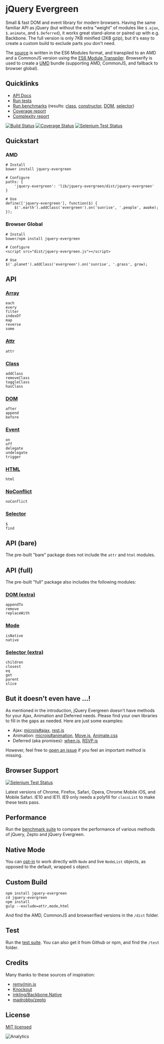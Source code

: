 # jQuery Evergreen

Small & fast DOM and event library for modern browsers.
Having the same familiar API as jQuery (but without the extra "weight" of modules like `$.ajax`, `$.animate`, and `$.Deferred`), it works great stand-alone or paired up with e.g. Backbone.
The full version is only 7KB minified (2KB gzip), but it's easy to create a custom build to exclude parts you don't need.

The [source](https://github.com/webpro/jquery-evergreen) is written in the ES6 Modules format, and transpiled to an AMD and a CommonJS version using the [ES6 Module Transpiler](http://square.github.io/es6-module-transpiler/). Browserify is used to create a [UMD](https://github.com/umdjs/umd) bundle (supporting AMD, CommonJS, and fallback to browser global).

## Quicklinks

* [API Docs](http://webpro.github.io/jquery-evergreen/doc/)
* [Run tests](http://webpro.github.io/jquery-evergreen/test/)
* [Run benchmarks](http://webpro.github.io/jquery-evergreen/benchmark/) (results: [class](http://www.browserscope.org/user/tests/table/agt1YS1wcm9maWxlcnIRCxIEVGVzdBiAgICkvo7WCQw?v=3&layout=simple), [constructor](http://www.browserscope.org/user/tests/table/agt1YS1wcm9maWxlcnIRCxIEVGVzdBiAgICkyo2ECQw?v=3&layout=simple), [DOM](http://www.browserscope.org/user/tests/table/agt1YS1wcm9maWxlcnIRCxIEVGVzdBiAgIDk0Jv_Cgw?v=3&layout=simple), [selector](http://www.browserscope.org/user/tests/table/agt1YS1wcm9maWxlcnIRCxIEVGVzdBiAgICkzLXNCAw?v=3&layout=simple))
* [Coverage report](http://webpro.github.io/jquery-evergreen/coverage/dist/jquery-evergreen.js.html)
* [Complexity report](http://webpro.github.io/jquery-evergreen/complexity/)

[![Build Status](https://travis-ci.org/webpro/jquery-evergreen.png?branch=master)](https://travis-ci.org/webpro/jquery-evergreen)
[![Coverage Status](https://coveralls.io/repos/webpro/jquery-evergreen/badge.png?branch=master)](https://coveralls.io/r/webpro/jquery-evergreen?branch=master)
[![Selenium Test Status](https://saucelabs.com/buildstatus/webpro)](https://saucelabs.com/u/webpro)

## Quickstart

### AMD

    # Install
	bower install jquery-evergreen

	# Configure
	paths: {
		'jquery-evergreen': 'lib/jquery-evergreen/dist/jquery-evergreen'
	}

	# Use
	define(['jquery-evergreen'], function($) {
		$('.earth').addClass('evergreen').on('sunrise', '.people', awake);
	});

### Browser Global

    # Install
	bower/npm install jquery-evergreen

	# Configure
	<script src="dist/jquery-evergreen.js"></script>

	# Use
	$('.planet').addClass('evergreen').on('sunrise', '.grass', grow);

## API

### [Array](http://webpro.github.io/jquery-evergreen/doc/#array)

    each
    every
    filter
    indexOf
    map
    reverse
    some

### [Attr](http://webpro.github.io/jquery-evergreen/doc#attr)

	attr

### [Class](http://webpro.github.io/jquery-evergreen/doc#class)

	addClass
	removeClass
	toggleClass
	hasClass

### [DOM](http://webpro.github.io/jquery-evergreen/doc#dom)

	after
	append
	before

### [Event](http://webpro.github.io/jquery-evergreen/doc#event)

	on
	off
	delegate
	undelegate
	trigger

### [HTML](http://webpro.github.io/jquery-evergreen/doc#html)

	html

### [NoConflict](http://webpro.github.io/jquery-evergreen/doc#noconflict)

	noConflict

### [Selector](http://webpro.github.io/jquery-evergreen/doc#selector)

	$
	find


## API (bare)

The pre-built "bare" package does not include the `attr` and `html` modules.

## API (full)

The pre-built "full" package also includes the following modules:

### [DOM (extra)](http://webpro.github.io/jquery-evergreen/doc#dom_extra)

	appendTo
    remove
    replaceWith

### [Mode](http://webpro.github.io/jquery-evergreen/doc#mode)

	isNative
	native

### [Selector (extra)](http://webpro.github.io/jquery-evergreen/doc#selector_extra)

	children
	closest
	eq
	get
	parent
	slice

## But it doesn't even have ...!

As mentioned in the introduction, jQuery Evergreen doesn't have methods for your Ajax, Animation and Deferred needs. Please find your own libraries to fill in the gaps as needed. Here are just some examples:

* Ajax: [microjs#ajax](http://microjs.com/#ajax), [rest.js](https://github.com/cujojs/rest)
* Animation: [microjs#animation](http://microjs.com/#animation), [Move.js](http://visionmedia.github.io/move.js/), [Animate.css](https://daneden.me/animate/)
* Deferred (aka promises): [when.js](https://github.com/cujojs/when), [RSVP.js](https://github.com/tildeio/rsvp.js)

However, feel free to [open an issue](https://github.com/webpro/jquery-evergreen/issues) if you feel an important method is missing.

## Browser Support

[![Selenium Test Status](https://saucelabs.com/browser-matrix/webpro.svg)](https://saucelabs.com/u/webpro)

Latest versions of Chrome, Firefox, Safari, Opera, Chrome Mobile iOS, and Mobile Safari. IE10 and IE11. IE9 only needs a polyfill for `classList` to make these tests pass.

## Performance

Run the [benchmark suite](http://webpro.github.io/jquery-evergreen/benchmark/) to compare the performance of various methods of jQuery, Zepto and jQuery Evergreen.

## Native Mode

You can [opt-in](https://github.com/webpro/jquery-evergreen/blob/master/src/je/mode.js) to work directly with `Node` and live `NodeList` objects, as opposed to the default, wrapped `$` object.

## Custom Build

	npm install jquery-evergreen
	cd jquery-evergreen
	npm install
	gulp --exclude=attr,mode,html

And find the AMD, CommonJS and browserified versions in the `/dist` folder.

## Test

Run the [test suite](http://webpro.github.io/jquery-evergreen/test/). You can also get it from Github or npm, and find the `/test` folder.

## Credits

Many thanks to these sources of inspiration:

* [remy/min.js](https://github.com/remy/min.js)
* [Knockout](https://github.com/knockout/knockout/blob/master/src/utils.js)
* [inkling/Backbone.Native](https://github.com/inkling/backbone.native/blob/master/backbone.native.js)
* [madrobby/zepto](https://github.com/madrobby/zepto/)

## License

[MIT licensed](http://webpro.mit-license.org)

![Analytics](https://ga-beacon.appspot.com/UA-17415234-3/jquery-evergreen/readme?pixel)

